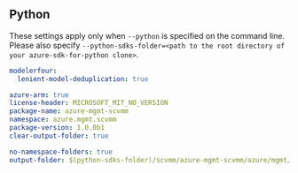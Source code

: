 ## Python

These settings apply only when `--python` is specified on the command line.
Please also specify `--python-sdks-folder=<path to the root directory of your azure-sdk-for-python clone>`.

```yaml $(python)
modelerfour:
  lenient-model-deduplication: true
```

```yaml $(python)
azure-arm: true
license-header: MICROSOFT_MIT_NO_VERSION
package-name: azure-mgmt-scvmm
namespace: azure.mgmt.scvmm
package-version: 1.0.0b1
clear-output-folder: true
```

```yaml $(python)
no-namespace-folders: true
output-folder: $(python-sdks-folder)/scvmm/azure-mgmt-scvmm/azure/mgmt/scvmm
```